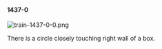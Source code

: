 #### 1437-0
![train-1437-0-0.png](https://github.com/lil-lab/nlvr/raw/master/nlvr/train/images/60/train-1437-0-0.png "train-1437-0-0.png")

There is a circle closely touching right wall of a box.